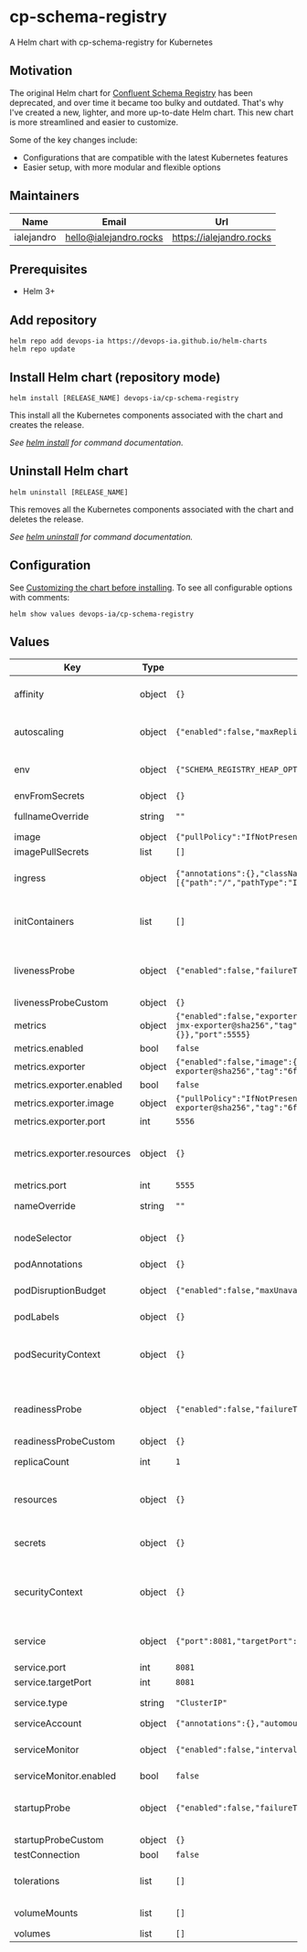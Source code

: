 # cp-schema-registry

A Helm chart with cp-schema-registry for Kubernetes

## Motivation

The original Helm chart for [Confluent Schema Registry](https://github.com/confluentinc/cp-helm-charts/tree/master/charts/cp-schema-registry) has been deprecated, and over time it became too bulky and outdated. That's why I've created a new, lighter, and more up-to-date Helm chart. This new chart is more streamlined and easier to customize.

Some of the key changes include:

* Configurations that are compatible with the latest Kubernetes features
* Easier setup, with more modular and flexible options

## Maintainers

| Name | Email | Url |
| ---- | ------ | --- |
| ialejandro | <hello@ialejandro.rocks> | <https://ialejandro.rocks> |

## Prerequisites

* Helm 3+

## Add repository

```console
helm repo add devops-ia https://devops-ia.github.io/helm-charts
helm repo update
```

## Install Helm chart (repository mode)

```console
helm install [RELEASE_NAME] devops-ia/cp-schema-registry
```

This install all the Kubernetes components associated with the chart and creates the release.

_See [helm install](https://helm.sh/docs/helm/helm_install/) for command documentation._

## Uninstall Helm chart

```console
helm uninstall [RELEASE_NAME]
```

This removes all the Kubernetes components associated with the chart and deletes the release.

_See [helm uninstall](https://helm.sh/docs/helm/helm_uninstall/) for command documentation._

## Configuration

See [Customizing the chart before installing](https://helm.sh/docs/intro/using_helm/#customizing-the-chart-before-installing). To see all configurable options with comments:

```console
helm show values devops-ia/cp-schema-registry
```

## Values

| Key | Type | Default | Description |
|-----|------|---------|-------------|
| affinity | object | `{}` | Affinity for pod assignment </br> Ref: https://kubernetes.io/docs/concepts/scheduling-eviction/assign-pod-node/#affinity-and-anti-affinity |
| autoscaling | object | `{"enabled":false,"maxReplicas":100,"minReplicas":1,"targetCPUUtilizationPercentage":80}` | Autoscaling with CPU or memory utilization percentage </br> Ref: https://kubernetes.io/docs/tasks/run-application/horizontal-pod-autoscale/ |
| env | object | `{"SCHEMA_REGISTRY_HEAP_OPTS":"-Xms512M -Xmx512M","SCHEMA_REGISTRY_MASTER_ELIGIBILITY":"true"}` | Environment variables to configure application </br> Ref: https://docs.confluent.io/platform/current/schema-registry/installation/config.html#schemaregistry-config |
| envFromSecrets | object | `{}` | Secrets from variables |
| fullnameOverride | string | `""` | String to fully override cp-schema-registry.fullname template |
| image | object | `{"pullPolicy":"IfNotPresent","repository":"confluentinc/cp-schema-registry","tag":""}` | Image registry The image configuration for the base service |
| imagePullSecrets | list | `[]` | Global Docker registry secret names as an array |
| ingress | object | `{"annotations":{},"className":"","enabled":false,"hosts":[{"host":"chart-example.local","paths":[{"path":"/","pathType":"ImplementationSpecific"}]}],"tls":[]}` | Ingress configuration to expose app </br> Ref: https://kubernetes.io/docs/concepts/services-networking/ingress/ |
| initContainers | list | `[]` | Configure additional containers </br> Ref: https://kubernetes.io/docs/concepts/workloads/pods/init-containers/ |
| livenessProbe | object | `{"enabled":false,"failureThreshold":3,"initialDelaySeconds":180,"periodSeconds":10,"successThreshold":1,"timeoutSeconds":5}` | Configure liveness checker </br> Ref: https://kubernetes.io/docs/tasks/configure-pod-container/configure-liveness-readiness-startup-probes/#define-startup-probes |
| livenessProbeCustom | object | `{}` | Custom livenessProbe |
| metrics | object | `{"enabled":false,"exporter":{"enabled":false,"image":{"pullPolicy":"IfNotPresent","repository":"solsson/kafka-prometheus-jmx-exporter@sha256","tag":"6f82e2b0464f50da8104acd7363fb9b995001ddff77d248379f8788e78946143"},"port":5556,"resources":{}},"port":5555}` | Enable metrics |
| metrics.enabled | bool | `false` | Enable or disable |
| metrics.exporter | object | `{"enabled":false,"image":{"pullPolicy":"IfNotPresent","repository":"solsson/kafka-prometheus-jmx-exporter@sha256","tag":"6f82e2b0464f50da8104acd7363fb9b995001ddff77d248379f8788e78946143"},"port":5556,"resources":{}}` | prometheus-jmx-exporter configuration |
| metrics.exporter.enabled | bool | `false` | Enable or disable |
| metrics.exporter.image | object | `{"pullPolicy":"IfNotPresent","repository":"solsson/kafka-prometheus-jmx-exporter@sha256","tag":"6f82e2b0464f50da8104acd7363fb9b995001ddff77d248379f8788e78946143"}` | Image registry The image configuration for the base service |
| metrics.exporter.port | int | `5556` | Expose exporter port |
| metrics.exporter.resources | object | `{}` | Resources limits and requested </br> Ref: https://kubernetes.io/docs/concepts/configuration/manage-resources-containers/ |
| metrics.port | int | `5555` | Expose metrics port |
| nameOverride | string | `""` | String to partially override cp-schema-registry.fullname template (will maintain the release name) |
| nodeSelector | object | `{}` | Node labels for pod assignment </br> Ref: https://kubernetes.io/docs/concepts/scheduling-eviction/assign-pod-node/#nodeselector |
| podAnnotations | object | `{}` | Configure annotations on Pods |
| podDisruptionBudget | object | `{"enabled":false,"maxUnavailable":1,"minAvailable":null}` | Pod Disruption Budget </br> Ref: https://kubernetes.io/docs/reference/kubernetes-api/policy-resources/pod-disruption-budget-v1/ |
| podLabels | object | `{}` | Configure labels on Pods |
| podSecurityContext | object | `{}` | Defines privilege and access control settings for a Pod </br> Ref: https://kubernetes.io/docs/concepts/security/pod-security-standards/ </br> Ref: https://kubernetes.io/docs/tasks/configure-pod-container/security-context/ |
| readinessProbe | object | `{"enabled":false,"failureThreshold":3,"initialDelaySeconds":10,"periodSeconds":10,"successThreshold":1,"timeoutSeconds":1}` | Configure readinessProbe checker </br> Ref: https://kubernetes.io/docs/tasks/configure-pod-container/configure-liveness-readiness-startup-probes/#define-startup-probes |
| readinessProbeCustom | object | `{}` | Custom readinessProbe |
| replicaCount | int | `1` | Number of replicas Specifies the number of replicas for the service |
| resources | object | `{}` | Resources limits and requested </br> Ref: https://kubernetes.io/docs/concepts/configuration/manage-resources-containers/ |
| secrets | object | `{}` | Secrets values to create credentials and reference by envFromSecrets Generate Secret with following name: <release-name>-credentials |
| securityContext | object | `{}` | Defines privilege and access control settings for a Container </br> Ref: https://kubernetes.io/docs/concepts/security/pod-security-standards/ </br> Ref: https://kubernetes.io/docs/tasks/configure-pod-container/security-context/ |
| service | object | `{"port":8081,"targetPort":8081,"type":"ClusterIP"}` | Kubernetes service to expose Pod </br> Ref: https://kubernetes.io/docs/concepts/services-networking/service/ |
| service.port | int | `8081` | Kubernetes Service port |
| service.targetPort | int | `8081` | Pod expose port |
| service.type | string | `"ClusterIP"` | Kubernetes Service type. Allowed values: NodePort, LoadBalancer or ClusterIP |
| serviceAccount | object | `{"annotations":{},"automount":true,"create":true,"name":""}` | Enable creation of ServiceAccount |
| serviceMonitor | object | `{"enabled":false,"interval":"30s","metricRelabelings":[],"relabelings":[],"scrapeTimeout":"10s"}` | Enable ServiceMonitor to get metrics </br> Ref: https://github.com/prometheus-operator/prometheus-operator/blob/main/Documentation/api.md#servicemonitor |
| serviceMonitor.enabled | bool | `false` | Enable or disable |
| startupProbe | object | `{"enabled":false,"failureThreshold":30,"initialDelaySeconds":180,"periodSeconds":10,"successThreshold":1,"timeoutSeconds":5}` | Configure startupProbe checker </br> Ref: https://kubernetes.io/docs/tasks/configure-pod-container/configure-liveness-readiness-startup-probes/#define-startup-probes |
| startupProbeCustom | object | `{}` | Custom startupProbe |
| testConnection | bool | `false` | Enable or disable test connection |
| tolerations | list | `[]` | Tolerations for pod assignment </br> Ref: https://kubernetes.io/docs/concepts/scheduling-eviction/taint-and-toleration/ |
| volumeMounts | list | `[]` | Additional volumeMounts on the output Deployment definition |
| volumes | list | `[]` | Additional volumes on the output Deployment definition |
